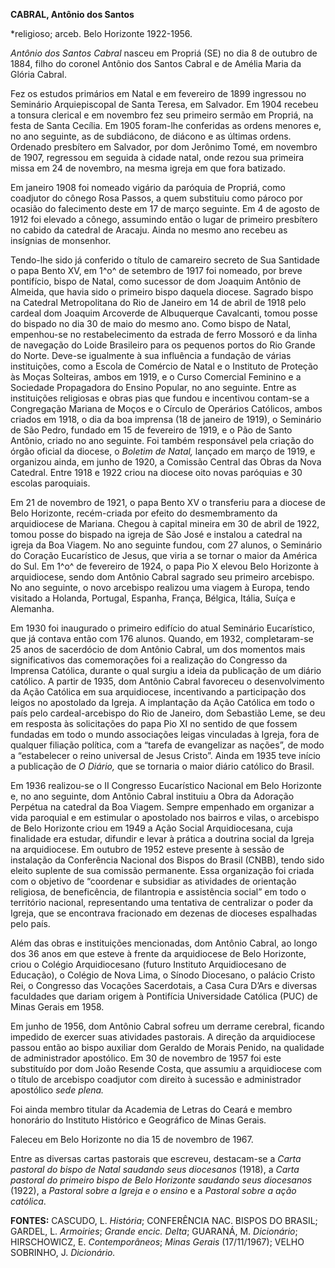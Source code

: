 **CABRAL, Antônio dos Santos**

\*religioso; arceb. Belo Horizonte 1922-1956.

*Antônio dos Santos Cabral* nasceu em Propriá (SE) no dia 8 de outubro
de 1884, filho do coronel Antônio dos Santos Cabral e de Amélia Maria da
Glória Cabral.

Fez os estudos primários em Natal e em fevereiro de 1899 ingressou no
Seminário Arquiepiscopal de Santa Teresa, em Salvador. Em 1904 recebeu a
tonsura clerical e em novembro fez seu primeiro sermão em Propriá, na
festa de Santa Cecília. Em 1905 foram-lhe conferidas as ordens menores
e, no ano seguinte, as de subdiácono, de diácono e as últimas ordens.
Ordenado presbítero em Salvador, por dom Jerônimo Tomé, em novembro de
1907, regressou em seguida à cidade natal, onde rezou sua primeira missa
em 24 de novembro, na mesma igreja em que fora batizado.

Em janeiro 1908 foi nomeado vigário da paróquia de Propriá, como
coadjutor do cônego Rosa Passos, a quem substituiu como pároco por
ocasião do falecimento deste em 17 de março seguinte. Em 4 de agosto de
1912 foi elevado a cônego, assumindo então o lugar de primeiro
presbítero no cabido da catedral de Aracaju. Ainda no mesmo ano recebeu
as insígnias de monsenhor.

Tendo-lhe sido já conferido o título de camareiro secreto de Sua
Santidade o papa Bento XV, em 1^o^ de setembro de 1917 foi nomeado, por
breve pontifício, bispo de Natal, como sucessor de dom Joaquim Antônio
de Almeida, que havia sido o primeiro bispo daquela diocese. Sagrado
bispo na Catedral Metropolitana do Rio de Janeiro em 14 de abril de 1918
pelo cardeal dom Joaquim Arcoverde de Albuquerque Cavalcanti, tomou
posse do bispado no dia 30 de maio do mesmo ano. Como bispo de Natal,
empenhou-se no restabelecimento da estrada de ferro Mossoró e da linha
de navegação do Loide Brasileiro para os pequenos portos do Rio Grande
do Norte. Deve-se igualmente à sua influência a fundação de várias
instituições, como a Escola de Comércio de Natal e o Instituto de
Proteção às Moças Solteiras, ambos em 1919, e o Curso Comercial Feminino
e a Sociedade Propagadora do Ensino Popular, no ano seguinte. Entre as
instituições religiosas e obras pias que fundou e incentivou contam-se a
Congregação Mariana de Moços e o Círculo de Operários Católicos, ambos
criados em 1918, o dia da boa imprensa (18 de janeiro de 1919), o
Seminário de São Pedro, fundado em 15 de fevereiro de 1919, e o Pão de
Santo Antônio, criado no ano seguinte. Foi também responsável pela
criação do órgão oficial da diocese, o *Boletim de Natal,* lançado em
março de 1919, e organizou ainda, em junho de 1920, a Comissão Central
das Obras da Nova Catedral. Entre 1918 e 1922 criou na diocese oito
novas paróquias e 30 escolas paroquiais.

Em 21 de novembro de 1921, o papa Bento XV o transferiu para a diocese
de Belo Horizonte, recém-criada por efeito do desmembramento da
arquidiocese de Mariana. Chegou à capital mineira em 30 de abril de
1922, tomou posse do bispado na igreja de São José e instalou a catedral
na igreja da Boa Viagem. No ano seguinte fundou, com 27 alunos, o
Seminário do Coração Eucarístico de Jesus, que viria a se tornar o maior
da América do Sul. Em 1^o^ de fevereiro de 1924, o papa Pio X elevou
Belo Horizonte à arquidiocese, sendo dom Antônio Cabral sagrado seu
primeiro arcebispo. No ano seguinte, o novo arcebispo realizou uma
viagem à Europa, tendo visitado a Holanda, Portugal, Espanha, França,
Bélgica, Itália, Suíça e Alemanha.

Em 1930 foi inaugurado o primeiro edifício do atual Seminário
Eucarístico, que já contava então com 176 alunos. Quando, em 1932,
completaram-se 25 anos de sacerdócio de dom Antônio Cabral, um dos
momentos mais significativos das comemorações foi a realização do
Congresso da Imprensa Católica, durante o qual surgiu a ideia da
publicação de um diário católico. A partir de 1935, dom Antônio Cabral
favoreceu o desenvolvimento da Ação Católica em sua arquidiocese,
incentivando a participação dos leigos no apostolado da Igreja. A
implantação da Ação Católica em todo o país pelo cardeal-arcebispo do
Rio de Janeiro, dom Sebastião Leme, se deu em resposta às solicitações
do papa Pio XI no sentido de que fossem fundadas em todo o mundo
associações leigas vinculadas à Igreja, fora de qualquer filiação
política, com a “tarefa de evangelizar as nações”, de modo a
“estabelecer o reino universal de Jesus Cristo”. Ainda em 1935 teve
início a publicação de *O Diário,* que se tornaria o maior diário
católico do Brasil.

Em 1936 realizou-se o II Congresso Eucarístico Nacional em Belo
Horizonte e, no ano seguinte, dom Antônio Cabral instituiu a Obra da
Adoração Perpétua na catedral da Boa Viagem. Sempre empenhado em
organizar a vida paroquial e em estimular o apostolado nos bairros e
vilas, o arcebispo de Belo Horizonte criou em 1949 a Ação Social
Arquidiocesana, cuja finalidade era estudar, difundir e levar à prática
a doutrina social da Igreja na arquidiocese. Em outubro de 1952 esteve
presente à sessão de instalação da Conferência Nacional dos Bispos do
Brasil (CNBB), tendo sido eleito suplente de sua comissão permanente.
Essa organização foi criada com o objetivo de “coordenar e subsidiar as
atividades de orientação religiosa, de beneficência, de filantropia e
assistência social” em todo o território nacional, representando uma
tentativa de centralizar o poder da Igreja, que se encontrava fracionado
em dezenas de dioceses espalhadas pelo país.

Além das obras e instituições mencionadas, dom Antônio Cabral, ao longo
dos 36 anos em que esteve à frente da arquidiocese de Belo Horizonte,
criou o Colégio Arquidiocesano (futuro Instituto Arquidiocesano de
Educação), o Colégio de Nova Lima, o Sínodo Diocesano, o palácio Cristo
Rei, o Congresso das Vocações Sacerdotais, a Casa Cura D’Ars e diversas
faculdades que dariam origem à Pontifícia Universidade Católica (PUC) de
Minas Gerais em 1958.

Em junho de 1956, dom Antônio Cabral sofreu um derrame cerebral, ficando
impedido de exercer suas atividades pastorais. A direção da arquidiocese
passou então ao bispo auxiliar dom Geraldo de Morais Penido, na
qualidade de administrador apostólico. Em 30 de novembro de 1957 foi
este substituído por dom João Resende Costa, que assumiu a arquidiocese
com o título de arcebispo coadjutor com direito à sucessão e
administrador apostólico *sede plena.*

Foi ainda membro titular da Academia de Letras do Ceará e membro
honorário do Instituto Histórico e Geográfico de Minas Gerais.

Faleceu em Belo Horizonte no dia 15 de novembro de 1967.

Entre as diversas cartas pastorais que escreveu, destacam-se a *Carta
pastoral do bispo de Natal saudando seus diocesanos* (1918), a *Carta
pastoral do primeiro bispo de Belo Horizonte saudando seus diocesanos*
(1922), a *Pastoral sobre a Igreja e o ensino* e a *Pastoral sobre a
ação católica*.

**FONTES:** CASCUDO, L. *História*; CONFERÊNCIA NAC. BISPOS DO BRASIL;
GARDEL, L. *Armoiries*; *Grande encic. Delta*; GUARANÁ, M. *Dicionário*;
HIRSCHOWICZ, E. *Contemporâneos*; *Minas Gerais* (17/11/1967); VELHO
SOBRINHO, J. *Dicionário.*
